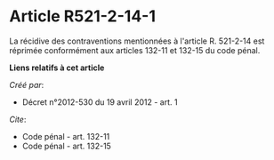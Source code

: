 # Article R521-2-14-1

La récidive des contraventions mentionnées à l'article R. 521-2-14 est réprimée conformément aux articles 132-11 et 132-15 du
code pénal.

**Liens relatifs à cet article**

_Créé par_:

  - Décret n°2012-530 du 19 avril 2012 - art. 1

_Cite_:

  - Code pénal - art. 132-11
  - Code pénal - art. 132-15
